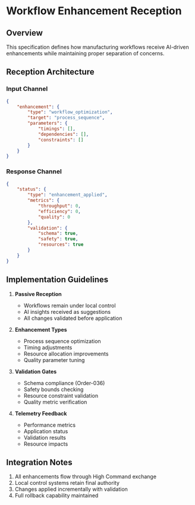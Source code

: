 # Workflow Enhancement Reception

## Overview

This specification defines how manufacturing workflows receive AI-driven enhancements while maintaining proper separation of concerns.

## Reception Architecture

### Input Channel

```json
{
    "enhancement": {
        "type": "workflow_optimization",
        "target": "process_sequence",
        "parameters": {
            "timings": [],
            "dependencies": [],
            "constraints": []
        }
    }
}
```

### Response Channel

```json
{
    "status": {
        "type": "enhancement_applied",
        "metrics": {
            "throughput": 0,
            "efficiency": 0,
            "quality": 0
        },
        "validation": {
            "schema": true,
            "safety": true,
            "resources": true
        }
    }
}
```

## Implementation Guidelines

1. **Passive Reception**
   - Workflows remain under local control
   - AI insights received as suggestions
   - All changes validated before application

2. **Enhancement Types**
   - Process sequence optimization
   - Timing adjustments
   - Resource allocation improvements
   - Quality parameter tuning

3. **Validation Gates**
   - Schema compliance (Order-036)
   - Safety bounds checking
   - Resource constraint validation
   - Quality metric verification

4. **Telemetry Feedback**
   - Performance metrics
   - Application status
   - Validation results
   - Resource impacts

## Integration Notes

1. All enhancements flow through High Command exchange
2. Local control systems retain final authority
3. Changes applied incrementally with validation
4. Full rollback capability maintained
